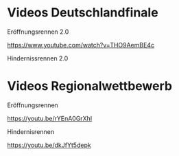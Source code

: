 Videos Deutschlandfinale
===

Eröffnungsrennen 2.0

https://www.youtube.com/watch?v=THO9AemBE4c

Hindernissrennen 2.0





Videos Regionalwettbewerb
===

Eröffnungsrennen

https://youtu.be/rYEnA0GrXhI

Hindernisrennen

https://youtu.be/dkJfYt5depk
